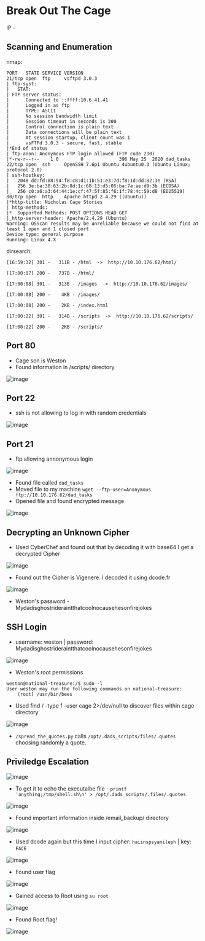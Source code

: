 
# Break Out The Cage

IP - 


## Scanning and Enumeration

nmap:
```
PORT   STATE SERVICE VERSION
21/tcp open  ftp     vsftpd 3.0.3
| ftp-syst:
|   STAT:
| FTP server status:
|      Connected to ::ffff:10.6.41.41
|      Logged in as ftp
|      TYPE: ASCII
|      No session bandwidth limit
|      Session timeout in seconds is 300
|      Control connection is plain text
|      Data connections will be plain text
|      At session startup, client count was 1
|      vsFTPd 3.0.3 - secure, fast, stable
|*End of status
| ftp-anon: Anonymous FTP login allowed (FTP code 230)
|*-rw-r--r--    1 0        0             396 May 25  2020 dad_tasks
22/tcp open  ssh     OpenSSH 7.6p1 Ubuntu 4ubuntu0.3 (Ubuntu Linux; protocol 2.0)
| ssh-hostkey:
|   2048 dd:fd:88:94:f8:c8:d1:1b:51:e3:7d:f8:1d:dd:82:3e (RSA)
|   256 3e:ba:38:63:2b:8d:1c:68:13:d5:05:ba:7a:ae:d9:3b (ECDSA)
|_  256 c0:a6:a3:64:44:1e:cf:47:5f:85:f6:1f:78:4c:59:d8 (ED25519)
80/tcp open  http    Apache httpd 2.4.29 ((Ubuntu))
|*http-title: Nicholas Cage Stories
| http-methods:
|*  Supported Methods: POST OPTIONS HEAD GET
|_http-server-header: Apache/2.4.29 (Ubuntu)
Warning: OSScan results may be unreliable because we could not find at least 1 open and 1 closed port
Device type: general purpose
Running: Linux 4.X
```
dirsearch:
```
[16:59:32] 301 -   311B - /html  ->  http://10.10.176.62/html/

[17:00:07] 200 -   737B - /html/

[17:00:08] 301 -   313B - /images  ->  http://10.10.176.62/images/

[17:00:08] 200 -    4KB - /images/

[17:00:08] 200 -    2KB - /index.html

[17:00:22] 301 -   314B - /scripts  ->  http://10.10.176.62/scripts/

[17:00:22] 200 -    2KB - /scripts/
```
## Port 80

- Cage son is Weston
- Found information in /scripts/ directory


![image](https://github.com/user-attachments/assets/2021c32c-bb75-4ac0-add0-405a10202f53)


## Port 22
- ssh is not allowing to log in with random credentials


![image](https://github.com/user-attachments/assets/0fd37ddc-4d1e-4518-83f1-005e968474ab)

## Port 21

- ftp allowing annonymous login

![image](https://github.com/user-attachments/assets/e6ebd02c-446a-4219-a90a-b5cf615cae64)

- Found file called ```dad_tasks```
- Moved file to my machine ```wget --ftp-user=Anonymous ftp://10.10.176.62/dad_tasks```
- Opened file and found encrypted message

![image](https://github.com/user-attachments/assets/b381a85e-b18c-4e2a-baf5-f9362c92dc57)


## Decrypting an Unknown Cipher
- Used CyberChef and found out that by decoding it with base64 I get a decrypted Cipher

![image](https://github.com/user-attachments/assets/554b5041-7046-46fb-8a6d-13d894bbc3f6)


- Found out the Cipher is Vigenere. I decoded it using dcode.fr

![image](https://github.com/user-attachments/assets/2f878959-1491-48f7-82a5-1a30328fe2c5)

- Weston's password - Mydadisghostrideraintthatcoolnocausehesonfirejokes 


## SSH Login
- username: weston | password: Mydadisghostrideraintthatcoolnocausehesonfirejokes

![image](https://github.com/user-attachments/assets/72c5b35f-cb49-4ab6-a7cb-0db6dcf4eff6)


- Weston's root permissions
```
weston@national-treasure:/$ sudo -l
User weston may run the following commands on national-treasure:
    (root) /usr/bin/bees
```


- Used find / -type f -user cage 2>/dev/null to discover files within cage directory

![image](https://github.com/user-attachments/assets/a53147bb-f772-442f-91f7-e2054863d68f)

- ```/spread_the_quotes.py``` calls ```/opt/.dads_scripts/files/.quotes``` choosing randomly a quote.


## Priviledge Escalation


![image](https://github.com/user-attachments/assets/43161db1-0566-43cc-9d5b-a79c8dfcba44)

- To get it to echo the executalbe file - ```printf 'anything;/tmp/shell.sh\n' > /opt/.dads_scripts/.files/.quotes```

![image](https://github.com/user-attachments/assets/fef46213-21ef-47a0-9b3f-22aa961c1efa)

- Found important information inside /email_backup/ directory


![image](https://github.com/user-attachments/assets/471be8e9-4381-47d9-a203-ca3373fdccd8)

- Used dcode again but this time I input cipher: ```haiinspsyanileph``` | key: ```FACE```


![image](https://github.com/user-attachments/assets/a6e0d65e-a622-4427-9146-04053f205b0e)


- Found user flag


![image](https://github.com/user-attachments/assets/03b9d4ce-2a39-4cde-bbed-c46a7058a84b)


- Gained access to Root using ```su root```


![image](https://github.com/user-attachments/assets/30fbbe26-ff07-4efc-baa4-db0995df702a)


- Found Root flag!


![image](https://github.com/user-attachments/assets/f46781d6-fc18-4469-800d-61d890a8d0aa)

